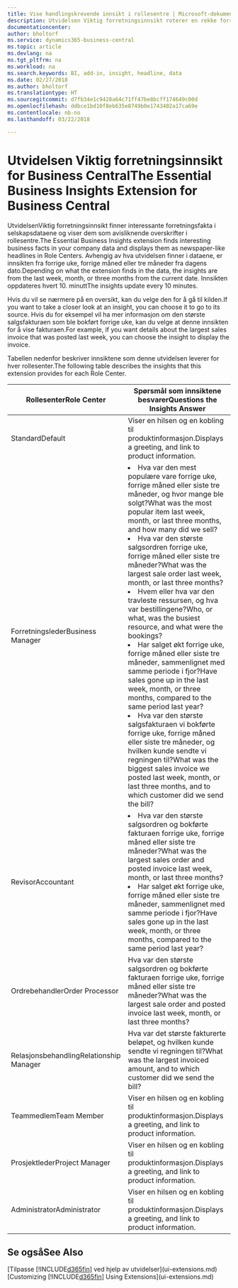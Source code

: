 ```yaml
---
title: Vise handlingskrevende innsikt i rollesentre | Microsoft-dokumentasjon
description: Utvidelsen Viktig forretningsinnsikt roterer en rekke forretningsinnsikt i rollesentre.
documentationcenter: 
author: bholtorf
ms.service: dynamics365-business-central
ms.topic: article
ms.devlang: na
ms.tgt_pltfrm: na
ms.workload: na
ms.search.keywords: BI, add-in, insight, headline, data
ms.date: 02/27/2018
ms.author: bholtorf
ms.translationtype: HT
ms.sourcegitcommit: d7fb34e1c9428a64c71ff47be8bcff174649c00d
ms.openlocfilehash: ddbce1bd10f8eb635e8749b0e1743402a17ca69e
ms.contentlocale: nb-no
ms.lasthandoff: 03/22/2018

---
```


# <a name="the-essential-business-insights-extension-for-business-central"></a><span data-ttu-id="7e112-103">Utvidelsen Viktig forretningsinnsikt for Business Central</span><span class="sxs-lookup"><span data-stu-id="7e112-103">The Essential Business Insights Extension for Business Central</span></span>
<span data-ttu-id="7e112-104">UtvidelsenViktig forretningsinnsikt finner interessante forretningsfakta i selskapsdataene og viser dem som avisliknende overskrifter i rollesentre.</span><span class="sxs-lookup"><span data-stu-id="7e112-104">The Essential Business Insights extension finds interesting business facts in your company data and displays them as newspaper-like headlines in Role Centers.</span></span> <span data-ttu-id="7e112-105">Avhengig av hva utvidelsen finner i dataene, er innsikten fra forrige uke, forrige måned eller tre måneder fra dagens dato.</span><span class="sxs-lookup"><span data-stu-id="7e112-105">Depending on what the extension finds in the data, the insights are from the last week, month, or three months from the current date.</span></span> <span data-ttu-id="7e112-106">Innsikten oppdateres hvert 10. minutt</span><span class="sxs-lookup"><span data-stu-id="7e112-106">The insights update every 10 minutes.</span></span>  

<span data-ttu-id="7e112-107">Hvis du vil se nærmere på en oversikt, kan du velge den for å gå til kilden.</span><span class="sxs-lookup"><span data-stu-id="7e112-107">If you want to take a closer look at an insight, you can choose it to go to its source.</span></span> <span data-ttu-id="7e112-108">Hvis du for eksempel vil ha mer informasjon om den største salgsfakturaen som ble bokført forrige uke, kan du velge at denne innsikten for å vise fakturaen.</span><span class="sxs-lookup"><span data-stu-id="7e112-108">For example, if you want details about the largest sales invoice that was posted last week, you can choose the insight to display the invoice.</span></span>

<span data-ttu-id="7e112-109">Tabellen nedenfor beskriver innsiktene som denne utvidelsen leverer for hver rollesenter.</span><span class="sxs-lookup"><span data-stu-id="7e112-109">The following table describes the insights that this extension provides for each Role Center.</span></span>

|<span data-ttu-id="7e112-110">Rollesenter</span><span class="sxs-lookup"><span data-stu-id="7e112-110">Role Center</span></span>|<span data-ttu-id="7e112-111">Spørsmål som innsiktene besvarer</span><span class="sxs-lookup"><span data-stu-id="7e112-111">Questions the Insights Answer</span></span>|
|----|-----|
|<span data-ttu-id="7e112-112">Standard</span><span class="sxs-lookup"><span data-stu-id="7e112-112">Default</span></span>|<span data-ttu-id="7e112-113">Viser en hilsen og en kobling til produktinformasjon.</span><span class="sxs-lookup"><span data-stu-id="7e112-113">Displays a greeting, and link to product information.</span></span>|
|<span data-ttu-id="7e112-114">Forretningsleder</span><span class="sxs-lookup"><span data-stu-id="7e112-114">Business Manager</span></span>|<li> <span data-ttu-id="7e112-115">Hva var den mest populære vare forrige uke, forrige måned eller siste tre måneder, og hvor mange ble solgt?</span><span class="sxs-lookup"><span data-stu-id="7e112-115">What was the most popular item last week, month, or last three months, and how many did we sell?</span></span><br><li> <span data-ttu-id="7e112-116">Hva var den største salgsordren forrige uke, forrige måned eller siste tre måneder?</span><span class="sxs-lookup"><span data-stu-id="7e112-116">What was the largest sale order last week, month, or last three months?</span></span><br><li> <span data-ttu-id="7e112-117">Hvem eller hva var den travleste ressursen, og hva var bestillingene?</span><span class="sxs-lookup"><span data-stu-id="7e112-117">Who, or what, was the busiest resource, and what were the bookings?</span></span><br><li> <span data-ttu-id="7e112-118">Har salget økt forrige uke, forrige måned eller siste tre måneder, sammenlignet med samme periode i fjor?</span><span class="sxs-lookup"><span data-stu-id="7e112-118">Have sales gone up in the last week, month, or three months, compared to the same period last year?</span></span><br><li> <span data-ttu-id="7e112-119">Hva var den største salgsfakturaen vi bokførte forrige uke, forrige måned eller siste tre måneder, og hvilken kunde sendte vi regningen til?</span><span class="sxs-lookup"><span data-stu-id="7e112-119">What was the biggest sales invoice we posted last week, month, or last three months, and to which customer did we send the bill?</span></span></li> |
|<span data-ttu-id="7e112-120">Revisor</span><span class="sxs-lookup"><span data-stu-id="7e112-120">Accountant</span></span>|<li> <span data-ttu-id="7e112-121">Hva var den største salgsordren og bokførte fakturaen forrige uke, forrige måned eller siste tre måneder?</span><span class="sxs-lookup"><span data-stu-id="7e112-121">What was the largest sales order and posted invoice last week, month, or last three months?</span></span><br><li> <span data-ttu-id="7e112-122">Har salget økt forrige uke, forrige måned eller siste tre måneder, sammenlignet med samme periode i fjor?</span><span class="sxs-lookup"><span data-stu-id="7e112-122">Have sales gone up in the last week, month, or three months, compared to the same period last year?</span></span> |
|<span data-ttu-id="7e112-123">Ordrebehandler</span><span class="sxs-lookup"><span data-stu-id="7e112-123">Order Processor</span></span>| <span data-ttu-id="7e112-124">Hva var den største salgsordren og bokførte fakturaen forrige uke, forrige måned eller siste tre måneder?</span><span class="sxs-lookup"><span data-stu-id="7e112-124">What was the largest sale order and posted invoice last week, month, or last three months?</span></span>|
|<span data-ttu-id="7e112-125">Relasjonsbehandling</span><span class="sxs-lookup"><span data-stu-id="7e112-125">Relationship Manager</span></span>| <span data-ttu-id="7e112-126">Hva var det største fakturerte beløpet, og hvilken kunde sendte vi regningen til?</span><span class="sxs-lookup"><span data-stu-id="7e112-126">What was the largest invoiced amount, and to which customer did we send the bill?</span></span>|
|<span data-ttu-id="7e112-127">Teammedlem</span><span class="sxs-lookup"><span data-stu-id="7e112-127">Team Member</span></span>| <span data-ttu-id="7e112-128">Viser en hilsen og en kobling til produktinformasjon.</span><span class="sxs-lookup"><span data-stu-id="7e112-128">Displays a greeting, and link to product information.</span></span>|
|<span data-ttu-id="7e112-129">Prosjektleder</span><span class="sxs-lookup"><span data-stu-id="7e112-129">Project Manager</span></span>| <span data-ttu-id="7e112-130">Viser en hilsen og en kobling til produktinformasjon.</span><span class="sxs-lookup"><span data-stu-id="7e112-130">Displays a greeting, and link to product information.</span></span>|
|<span data-ttu-id="7e112-131">Administrator</span><span class="sxs-lookup"><span data-stu-id="7e112-131">Administrator</span></span>| <span data-ttu-id="7e112-132">Viser en hilsen og en kobling til produktinformasjon.</span><span class="sxs-lookup"><span data-stu-id="7e112-132">Displays a greeting, and link to product information.</span></span>|

## <a name="see-also"></a><span data-ttu-id="7e112-133">Se også</span><span class="sxs-lookup"><span data-stu-id="7e112-133">See Also</span></span>
<span data-ttu-id="7e112-134">[Tilpasse [!INCLUDE[d365fin](includes/d365fin_md.md)] ved hjelp av utvidelser](ui-extensions.md)</span><span class="sxs-lookup"><span data-stu-id="7e112-134">[Customizing [!INCLUDE[d365fin](includes/d365fin_md.md)] Using Extensions](ui-extensions.md)</span></span>

